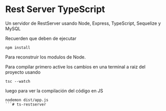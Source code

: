 # Rest Server TypeScript

Un servidor de RestServer usando Node, Express, TypeScript, Sequelize y MySQL 

Recuerden que deben de ejecutar 
```
npm install 
```
Para reconstruir los modulos de Node.

Para compilar primero active los cambios en una terminal a raiz del proyecto
usando

```
tsc --watch
```

luego para ver la compilación del código en JS

```
nodemon dist/app.js
```#   t s - r e s t s e r v e r  
 